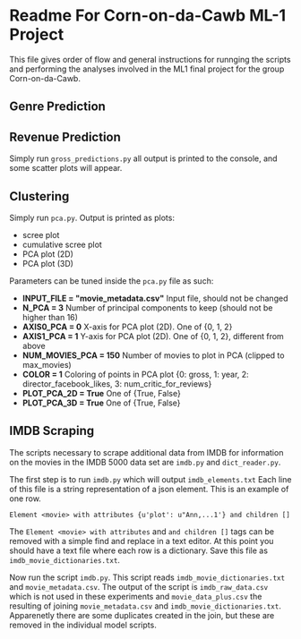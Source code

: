# Readme For Corn-on-da-Cawb ML-1 Project

This file gives order of flow and general instructions for runnging
the scripts and performing the analyses involved in the ML1 final 
project for the group Corn-on-da-Cawb. 

## Genre Prediction


## Revenue Prediction

Simply run `gross_predictions.py` all output is printed to the console,
and some scatter plots will appear.

## Clustering
Simply run `pca.py`. Output is printed as plots:

- scree plot
- cumulative scree plot
- PCA plot (2D)
- PCA plot (3D)

Parameters can be tuned inside the `pca.py` file as such:

- **INPUT_FILE = "movie_metadata.csv"** Input file, should not be changed
- **N_PCA = 3** Number of principal components to keep (should not be higher than 16)
- **AXIS0_PCA = 0** X-axis for PCA plot (2D). One of {0, 1, 2}
- **AXIS1_PCA = 1** Y-axis for PCA plot (2D). One of {0, 1, 2}, different from above
- **NUM_MOVIES_PCA = 150** Number of movies to plot in PCA (clipped to max_movies)
- **COLOR = 1** Coloring of points in PCA plot {0: gross, 1: year, 2: director_facebook_likes, 3: num_critic_for_reviews}
- **PLOT_PCA_2D = True** One of {True, False}
- **PLOT_PCA_3D = True** One of {True, False}

## IMDB Scraping

The scripts necessary to scrape additional data from IMDB 
for information on the movies in the IMDB 5000 data set are `imdb.py` 
and `dict_reader.py`. 
 
The first step is to run `imdb.py` which will output `imdb_elements.txt`
Each line of this file is a string representation of a 
json element. This is an example of one row.

`Element <movie> with attributes {u'plot': u"Ann,...1'} and children []`

The `Element <movie> with attributes` and `and children []` tags can
be removed with a simple find and replace in a text editor. At this 
point you should have a text file where each row is a dictionary. Save
this file as `imdb_movie_dictionaries.txt`. 

Now run the script `imdb.py`. This script reads 
`imdb_movie_dictionaries.txt` and `movie_metadata.csv`. The output of
the script is `imdb_raw_data.csv` which is not used in these experiments
and `movie_data_plus.csv` the resulting of joining `movie_metadata.csv` 
and `imdb_movie_dictionaries.txt`. Apparenetly there are some duplicates
created in the join, but these are removed in the individual model 
scripts. 



